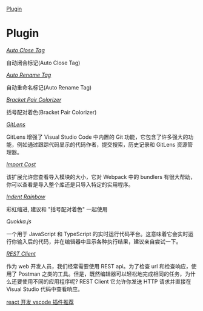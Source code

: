 [Plugin](#plugin)

# Plugin

*[Auto Close Tag](https://marketplace.visualstudio.com/items?itemName=formulahendry.auto-close-tag)*

自动闭合标记(Auto Close Tag)

*[Auto Rename Tag](https://marketplace.visualstudio.com/items?itemName=formulahendry.auto-rename-tag)*

自动重命名标记(Auto Rename Tag)

*[Bracket Pair Colorizer](https://marketplace.visualstudio.com/items?itemName=CoenraadS.bracket-pair-colorizer)*

括号配对着色(Bracket Pair Colorizer)

*[GitLens](https://github.com/eamodio/vscode-gitlens)*

GitLens 增强了 Visual Studio Code 中内置的 Git 功能，它包含了许多强大的功能，例如通过跟踪代码显示的代码作者，提交搜索，历史记录和 GitLens 资源管理器。

*[Import Cost](https://marketplace.visualstudio.com/items?itemName=wix.vscode-import-cost)*

该扩展允许您查看导入模块的大小，它对 Webpack 中的 bundlers 有很大帮助，你可以查看是导入整个库还是只导入特定的实用程序。

*[Indent Rainbow](https://marketplace.visualstudio.com/items?itemName=oderwat.indent-rainbow)*

彩虹缩进, 建议和 "括号配对着色" 一起使用

*Quokka.js*

一个用于 JavaScript 和 TypeScript 的实时运行代码平台。这意味着它会实时运行你输入后的代码，并在编辑器中显示各种执行结果，建议亲自尝试一下。

*[REST Client](https://marketplace.visualstudio.com/items?itemName=humao.rest-client)*

作为 web 开发人员，我们经常需要使用 REST api。为了检查 url 和检查响应，使用了 Postman 之类的工具。但是，既然编辑器可以轻松地完成相同的任务，为什么还要使用不同的应用程序呢? REST Client 它允许你发送 HTTP 请求并直接在 Visual Studio 代码中查看响应。

[react 开发 vscode 插件推荐](https://github.com/sundaypig/blog/issues/2)<br>
